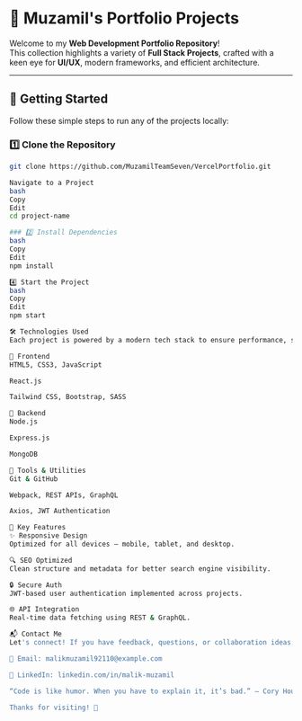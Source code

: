 # 📁 Muzamil's Portfolio Projects

Welcome to my **Web Development Portfolio Repository**!  
This collection highlights a variety of **Full Stack Projects**, crafted with a keen eye for **UI/UX**, modern frameworks, and efficient architecture.

---

## 🚀 Getting Started

Follow these simple steps to run any of the projects locally:

### 1️⃣ Clone the Repository
```bash
git clone https://github.com/MuzamilTeamSeven/VercelPortfolio.git

Navigate to a Project
bash
Copy
Edit
cd project-name

### 2️⃣ Install Dependencies
bash
Copy
Edit
npm install

4️⃣ Start the Project
bash
Copy
Edit
npm start

🛠️ Technologies Used
Each project is powered by a modern tech stack to ensure performance, scalability, and a seamless user experience.

🔹 Frontend
HTML5, CSS3, JavaScript

React.js

Tailwind CSS, Bootstrap, SASS

🔹 Backend
Node.js

Express.js

MongoDB

🔹 Tools & Utilities
Git & GitHub

Webpack, REST APIs, GraphQL

Axios, JWT Authentication

🎨 Key Features
✨ Responsive Design
Optimized for all devices — mobile, tablet, and desktop.

🔍 SEO Optimized
Clean structure and metadata for better search engine visibility.

🔒 Secure Auth
JWT-based user authentication implemented across projects.

🌐 API Integration
Real-time data fetching using REST & GraphQL.

📬 Contact Me
Let's connect! If you have feedback, questions, or collaboration ideas:

📧 Email: malikmuzamil92110@example.com

💼 LinkedIn: linkedin.com/in/malik-muzamil

“Code is like humor. When you have to explain it, it’s bad.” — Cory House

Thanks for visiting! 🌟
